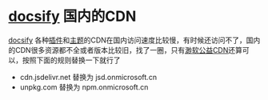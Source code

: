 # [docsify](https://docsify.js.org/) 国内的CDN

[docsify](https://docsify.js.org/) 各种[插件](https://docsify.js.org/#/awesome)和[主题](https://docsify.js.org/#/themes)的CDN在国内访问速度比较慢，有时候还访问不了，国内的CDN很多资源都不全或者版本比较旧，找了一圈，只有[渺软公益CDN](https://cdn.onmicrosoft.cn)还算可以，按照下面的规则替换一下就行了

* cdn.jsdelivr.net 替换为 jsd.onmicrosoft.cn
* unpkg.com 替换为 npm.onmicrosoft.cn
